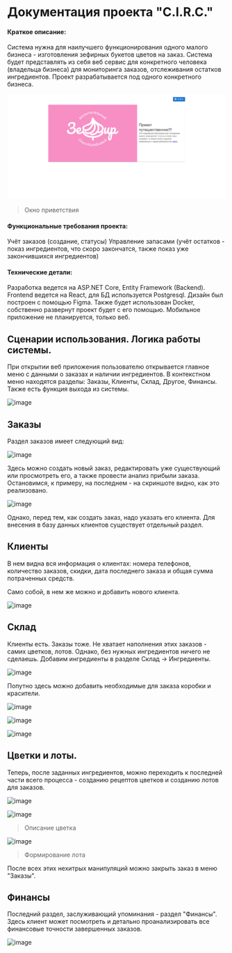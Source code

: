 # Документация проекта "C.I.R.C."


#### **Краткое описание:**  
Cистема нужна для наилучшего функционирования одного малого бизнеса - изготовления зефирных букетов цветов на заказ. Система будет представлять из себя веб сервис для конкретного человека (владельца бизнеса) для мониторинга заказов, отслеживания остатков ингредиентов.
Проект разрабатывается под одного конкретного бизнеса.


![Окно приветствия](./images/welcome.jpg)

> Окно приветствия 



#### **Функциональные требования проекта:**
Учёт заказов (создание, статусы)
Управление запасами (учёт остатков - показ ингредиентов, что скоро закончатся, также показ уже закончившихся ингредиентов)

#### **Технические детали:**
Разработка ведется на ASP.NET Core, Entity Framework (Backend).
Frontend ведется на React, для БД используется Postgresql. Дизайн был построен с помощью Figma. Также будет использован Docker, собственно развернут проект будет с его помощью. Мобильное приложение не планируется, только веб.


## **Сценарии использования. Логика работы системы.**

При открытии веб приложения пользователю открывается главное меню с данными о заказах и наличии ингредиентов. В контекстном меню находятся разделы: Заказы, Клиенты, Склад, Другое, Финансы. Также есть функция выхода из системы.



![image](https://github.com/user-attachments/assets/a3097d5a-a8af-4bd4-b55e-a2699e88fcb6)



## Заказы 

Раздел заказов имеет следующий вид:

![image](https://github.com/user-attachments/assets/f52279f7-a357-40f0-86af-d0a12cc32c80)


Здесь можно создать новый заказ, редактировать уже существующий или просмотреть его, а также провести анализ прибыли заказа. Остановимся, к примеру, на последнем - на скриншоте видно, как это реализовано.

![image](https://github.com/user-attachments/assets/01d478bd-d72f-4dc5-afa1-17128cf079c6)



Однако, перед тем, как создать заказ, надо указать его клиента. Для внесения в базу данных клиентов существует отдельный раздел. 

## Клиенты

В нем видна вся информация о клиентах: номера телефонов, количество заказов, скидки, дата последнего заказа и общая сумма потраченных средств.

Само собой, в нем же можно и добавить нового клиента.

![image](https://github.com/user-attachments/assets/9257eb3b-d386-49c1-a33f-cebbefbb407b)


## Склад

Клиенты есть. Заказы тоже. Не хватает наполнения этих заказов - самих цветков, лотов. 
Однако, без нужных ингредиентов ничего не сделаешь. 
Добавим ингредиенты в разделе Склад -> Ингредиенты. 

![image](https://github.com/user-attachments/assets/abe8fe0e-5b7c-4006-956d-b527c009d7a4)


Попутно здесь можно добавить необходимые для заказа коробки и красители.

![image](https://github.com/user-attachments/assets/d4ce1fea-4b50-477f-a6c8-7c87980cba3a)


![image](https://github.com/user-attachments/assets/c25b9990-cc9b-48fa-aa23-687b967f8599)


![image](https://github.com/user-attachments/assets/bb33fc03-30d6-4ecb-8160-d2498e2075a7)


## Цветки и лоты. 

Теперь, после заданных ингредиентов, можно переходить к последней части всего процесса - созданию рецептов цветков и созданию лотов для заказов. 

![image](https://github.com/user-attachments/assets/384d382a-f444-453f-8e4d-5daba22db710)


![image](https://github.com/user-attachments/assets/4806cbbb-06f4-4b88-b5e5-e7fa8a719b6d)


> Описание цветка



![image](https://github.com/user-attachments/assets/72ee9034-0bc3-4132-bc3f-cc2a63b43187)

> Формирование лота

После всех этих нехитрых манипуляций можно закрыть заказ в меню "Заказы". 


## Финансы

Последний раздел, заслуживающий упоминания - раздел "Финансы". Здесь клиент может посмотреть и детально проанализировать все финансовые точности завершенных заказов.

![image](https://github.com/user-attachments/assets/2d84db2c-ebbf-4c47-a8f5-0a110f8e3740)
